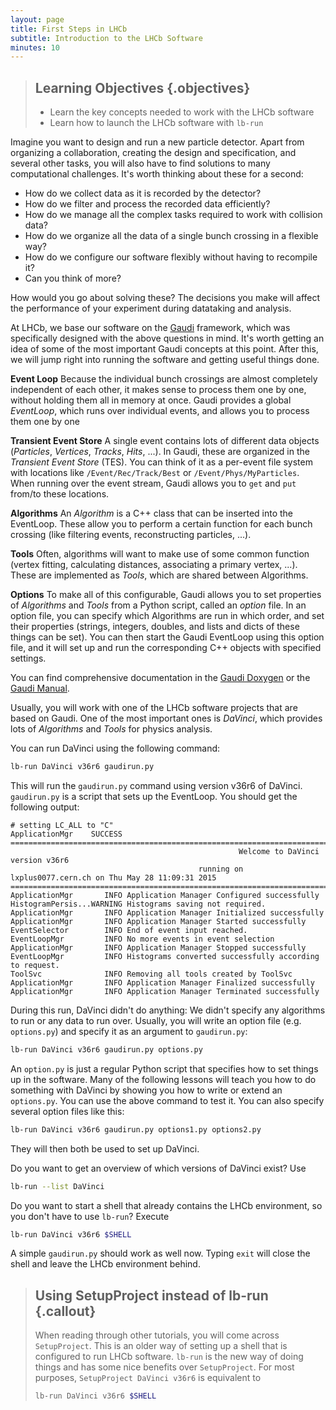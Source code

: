 ```yaml
---
layout: page
title: First Steps in LHCb
subtitle: Introduction to the LHCb Software
minutes: 10
---
```


> ## Learning Objectives {.objectives}
> * Learn the key concepts needed to work with the LHCb software
> * Learn how to launch the LHCb software with `lb-run`

Imagine you want to design and run a new particle detector.
Apart from organizing a collaboration, creating the design and specification, and several other tasks, you will also have to find solutions to many computational challenges.
It's worth thinking about these for a second:

 - How do we collect data as it is recorded by the detector?
 - How do we filter and process the recorded data efficiently?
 - How do we manage all the complex tasks required to work with collision data?
 - How do we organize all the data of a single bunch crossing in a flexible way?
 - How do we configure our software flexibly without having to recompile it?
 - Can you think of more?

How would you go about solving these?
The decisions you make will affect the performance of your experiment during datataking and analysis.

At LHCb, we base our software on the [Gaudi](https://proj-gaudi.web.cern.ch/proj-gaudi/) framework, which was specifically designed with the above questions in mind.
It's worth getting an idea of some of the most important Gaudi concepts at this point.
After this, we will jump right into running the software and getting useful things done.

**Event Loop**
Because the individual bunch crossings are almost completely independent of each other, it makes sense to process them one by one, without holding them all in memory at once.
Gaudi provides a global *EventLoop*, which runs over individual events, and allows you to process them one by one

**Transient Event Store**
A single event contains lots of different data objects (*Particles*, *Vertices*, *Tracks*, *Hits*, ...).
In Gaudi, these are organized in the *Transient Event Store* (TES).
You can think of it as a per-event file system with locations like `/Event/Rec/Track/Best` or `/Event/Phys/MyParticles`.
When running over the event stream, Gaudi allows you to `get` and `put` from/to these locations.

**Algorithms**
An *Algorithm* is a C++ class that can be inserted into the EventLoop.
These allow you to perform a certain function for each bunch crossing (like filtering events, reconstructing particles, ...).

**Tools**
Often, algorithms will want to make use of some common function (vertex fitting, calculating distances, associating a primary vertex, ...).
These are implemented as *Tools*, which are shared between Algorithms.

**Options**
To make all of this configurable, Gaudi allows you to set properties of *Algorithms* and *Tools* from a Python script, called an *option* file.
In an option file, you can specify which Algorithms are run in which order, and set their properties (strings, integers, doubles, and lists and dicts of these things can be set).
You can then start the Gaudi EventLoop using this option file, and it will set up and run the corresponding C++ objects with specified settings.

You can find comprehensive documentation in the [Gaudi Doxygen](https://proj-gaudi.web.cern.ch/proj-gaudi/releases/latest/doxygen/) or the [Gaudi Manual](http://lhcb-comp.web.cern.ch/lhcb-comp/Frameworks/Gaudi/Gaudi_v9/GUG/GUG.pdf).

Usually, you will work with one of the LHCb software projects that are based on Gaudi.
One of the most important ones is *DaVinci*, which provides lots of *Algorithms* and *Tools* for physics analysis.

You can run DaVinci using the following command:
```bash
lb-run DaVinci v36r6 gaudirun.py
```

This will run the `gaudirun.py` command using version v36r6 of DaVinci.
`gaudirun.py` is a script that sets up the EventLoop.
You should get the following output:

```
# setting LC_ALL to "C"
ApplicationMgr    SUCCESS 
====================================================================================================================================
                                                   Welcome to DaVinci version v36r6
                                          running on lxplus0077.cern.ch on Thu May 28 11:09:31 2015
====================================================================================================================================
ApplicationMgr       INFO Application Manager Configured successfully
HistogramPersis...WARNING Histograms saving not required.
ApplicationMgr       INFO Application Manager Initialized successfully
ApplicationMgr       INFO Application Manager Started successfully
EventSelector        INFO End of event input reached.
EventLoopMgr         INFO No more events in event selection 
ApplicationMgr       INFO Application Manager Stopped successfully
EventLoopMgr         INFO Histograms converted successfully according to request.
ToolSvc              INFO Removing all tools created by ToolSvc
ApplicationMgr       INFO Application Manager Finalized successfully
ApplicationMgr       INFO Application Manager Terminated successfully
```

During this run, DaVinci didn't do anything: We didn't specify any algorithms to run or any data to run over.
Usually, you will write an option file (e.g. `options.py`) and specify it as an argument to `gaudirun.py`:

```bash
lb-run DaVinci v36r6 gaudirun.py options.py
```

An `option.py` is just a regular Python script that specifies how to set things up in the software.
Many of the following lessons will teach you how to do something with DaVinci by showing you how to write or extend an `options.py`.
You can use the above command to test it.
You can also specify several option files like this:
```bash
lb-run DaVinci v36r6 gaudirun.py options1.py options2.py
```
They will then both be used to set up DaVinci.

Do you want to get an overview of which versions of DaVinci exist? Use
```bash
lb-run --list DaVinci
```
Do you want to start a shell that already contains the LHCb environment, so you don't have to use `lb-run`?
Execute
```bash
lb-run DaVinci v36r6 $SHELL
```
A simple `gaudirun.py` should work as well now.
Typing `exit` will close the shell and leave the LHCb environment behind.

> ## Using SetupProject instead of lb-run {.callout}
> When reading through other tutorials, you will come across `SetupProject`.
> This is an older way of setting up a shell that is configured to run LHCb software.
> `lb-run` is the new way of doing things and has some nice benefits over `SetupProject`.
> For most purposes, `SetupProject DaVinci v36r6` is equivalent to
> ```bash
> lb-run DaVinci v36r6 $SHELL
> ```


